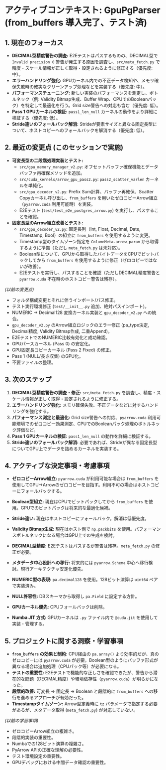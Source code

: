# アクティブコンテキスト: GpuPgParser (from_buffers 導入完了、テスト済)

## 1. 現在のフォーカス

-   **DECIMAL型精度警告の調査:** E2Eテストはパスするものの、DECIMAL型で `Invalid precision 0` 警告が発生する原因を調査し、`src/meta_fetch.py` で精度・スケール情報が正しく取得・設定されるように修正する（優先度: 中）。
-   **エラーハンドリング強化:** GPUカーネル内での不正データ検知や、メモリ確保失敗時の確実なクリーンアップ処理などを実装する（優先度: 中）。
-   **パフォーマンスチューニング:** 新しい実装のパフォーマンスを測定し、ボトルネック（例: Validity Bitmap生成、Buffer Wrap、CPUでのBooleanパック）を特定して最適化を行う。Grid size警告への対応も含む（優先度: 低）。
-   **Pass 1 GPUカーネルの検証:** `pass1_len_null` カーネルの動作をより詳細に検証する（優先度: 低）。
-   **Stride違いのフォールバック解消:** Strideが要素サイズと異なる固定長型について、ホストコピーへのフォールバックを解消する（優先度: 低）。


## 2. 最近の変更点 (このセッションで実施)

-   **可変長型の二段階処理実装とテスト:**
    *   `src/gpu_memory_manager_v2.py`: オフセットバッファ確保機能とデータバッファ再確保メソッドを追加。
    *   `src/cuda_kernels/arrow_gpu_pass2.py`: `pass2_scatter_varlen` カーネルを単純化。
    *   `src/gpu_decoder_v2.py`: Prefix Sum計算、バッファ再確保、Scatter Copyカーネル呼び出し、`from_buffers` を用いたゼロコピーArrow組立（`pyarrow.cuda` 利用可能時）を実装。
    *   E2Eテスト (`test/test_e2e_postgres_arrow.py`) を実行し、パスすることを確認。
-   **固定長型のArrow組立改善とテスト:**
    *   `src/gpu_decoder_v2.py`: 固定長列（Int, Float, Decimal, Date, Timestamp, Bool）の組立に `from_buffers` を使用するように変更。
    *   Timestamp型のタイムゾーン指定を `ColumnMeta.arrow_param` から取得するように準備（ただし `meta_fetch.py` は未対応）。
    *   Boolean型について、GPUから取得したバイトデータをCPUでビットパックしてから `from_buffers` を使用するように修正（ゼロコピーではないが改善）。
    *   E2Eテストを実行し、パスすることを確認（ただしDECIMAL精度警告と `pyarrow.cuda` 不在時のホストコピー警告は残存）。

*(以前の変更点)*
-   フォルダ構成変更とそれに伴うインポート/パス修正。
-   テスト実行環境修正 (`test/__init__.py` 追加、絶対パスインポート)。
-   NUMERIC → Decimal128 変換カーネル実装と `gpu_decoder_v2.py` への統合。
-   `gpu_decoder_v2.py` のArrow組立ロジックのエラー修正 (pa_type決定, Decimal精度, Validity Bitmap作成, 二重Append)。
-   E2EテストでのNUMERIC比較有効化と成功確認。
-   GPUパースカーネル (Pass 0) の安定化。
-   GPU固定長コピーカーネル (Pass 2 Fixed) の修正。
-   Pass 1 (NULL/長さ収集) のGPU化。
-   不要ファイルの整理。

## 3. 次のステップ

1.  **DECIMAL型精度警告の調査・修正:** `src/meta_fetch.py` を調査し、精度・スケール情報が正しく取得・設定されるように修正する。
2.  **エラーハンドリング強化:** メモリ確保失敗、不正データなどに対するハンドリングを強化する。
3.  **パフォーマンス測定と最適化:** Grid size警告への対応、`pyarrow.cuda` 利用可能環境でのゼロコピー効果測定、CPUでのBooleanパック処理のボトルネック評価など。
4.  **Pass 1 GPUカーネルの検証:** `pass1_len_null` の動作を詳細に検証する。
5.  **Stride違いのフォールバック解消:** 必要であれば、Strideが異なる固定長型についてGPU上でデータを詰めるカーネルを実装する。


## 4. アクティブな決定事項・考慮事項

-   **ゼロコピーArrow組立:** `pyarrow.cuda` が利用可能な場合は `from_buffers` を使用してGPU->Arrowのゼロコピーを目指す。利用不可の場合はホストコピーにフォールバックする。
-   **Boolean型組立:** 現在はCPUでビットパックしてから `from_buffers` を使用。GPUでのビットパックは将来的な最適化候補。
-   **Stride違い:** 現在はホストコピーにフォールバック。解消は低優先度。
-   **Validity Bitmap生成:** 現在はホスト側で `np.packbits` を使用。パフォーマンスボトルネックになる場合はGPU上での生成を検討。
-   **DECIMAL型精度:** E2Eテストはパスするが警告は残存。`meta_fetch.py` の修正が必要。

-   **メタデータ中心設計への移行:** 将来的には `pyarrow.Schema` 中心へ移行検討。現行アーキテクチャ安定化優先。
-   **NUMERIC型の表現:** `pa.decimal128` を使用。128ビット演算は `uint64` ペアで実装済み。
-   **NULL許容性:** DBスキーマから取得し `pa.Field` に設定する方針。
-   **GPUカーネル優先:** CPUフォールバックは削除。
-   **Numba JIT 方式:** GPUカーネルは `.py` ファイル内で `@cuda.jit` を使用して実装・管理する。

## 5. プロジェクトに関する洞察・学習事項

-   **`from_buffers` の効果と制約:** CPU経由の `pa.array()` より効率的だが、真のゼロコピーには `pyarrow.cuda` が必要。Boolean型のようにバッファ形式が異なる場合は追加処理（CPUパック等）が必要になる。
-   **テストの重要性:** E2Eテストで機能的な正しさを確認できたが、警告から潜在的な問題（DECIMAL精度）や環境依存性（`pyarrow.cuda`）が明らかになった。
-   **段階的改善:** 可変長 → 固定長 → Boolean と段階的に `from_buffers` への移行を進めるアプローチが有効だった。
-   **Timestampタイムゾーン:** Arrow型定義時に `tz` パラメータで指定する必要があるが、メタデータ取得 (`meta_fetch.py`) が対応していない。

*(以前の学習事項)*
-   ゼロコピーArrow組立の複雑さ。
-   段階的実装の重要性。
-   Numbaでの128ビット演算の複雑さ。
-   PyArrow APIの正確な理解の必要性。
-   テスト環境設定の重要性。
-   GPUデバッグにおける中間データ確認の重要性。
